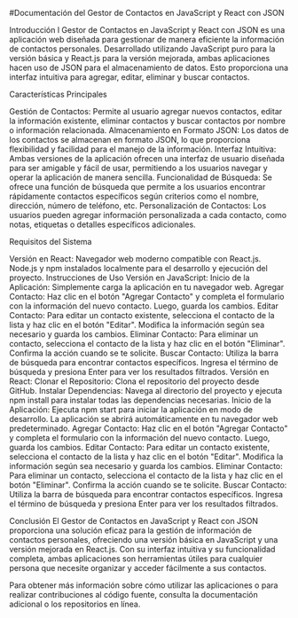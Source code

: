 #Documentación del Gestor de Contactos en JavaScript y React con JSON

Introducción
l Gestor de Contactos en JavaScript y React con JSON es una aplicación web diseñada para gestionar de manera eficiente la información de contactos personales. Desarrollado utilizando JavaScript puro para la versión básica y React.js para la versión mejorada, ambas aplicaciones hacen uso de JSON para el almacenamiento de datos. Esto proporciona una interfaz intuitiva para agregar, editar, eliminar y buscar contactos.


Características Principales

Gestión de Contactos: Permite al usuario agregar nuevos contactos, editar la información existente, eliminar contactos y buscar contactos por nombre o información relacionada.
Almacenamiento en Formato JSON: Los datos de los contactos se almacenan en formato JSON, lo que proporciona flexibilidad y facilidad para el manejo de la información.
Interfaz Intuitiva: Ambas versiones de la aplicación ofrecen una interfaz de usuario diseñada para ser amigable y fácil de usar, permitiendo a los usuarios navegar y operar la aplicación de manera sencilla.
Funcionalidad de Búsqueda: Se ofrece una función de búsqueda que permite a los usuarios encontrar rápidamente contactos específicos según criterios como el nombre, dirección, número de teléfono, etc.
Personalización de Contactos: Los usuarios pueden agregar información personalizada a cada contacto, como notas, etiquetas o detalles específicos adicionales.


Requisitos del Sistema


Versión en React:
Navegador web moderno compatible con React.js.
Node.js y npm instalados localmente para el desarrollo y ejecución del proyecto.
Instrucciones de Uso
Versión en JavaScript:
Inicio de la Aplicación: Simplemente carga la aplicación en tu navegador web.
Agregar Contacto: Haz clic en el botón "Agregar Contacto" y completa el formulario con la información del nuevo contacto. Luego, guarda los cambios.
Editar Contacto: Para editar un contacto existente, selecciona el contacto de la lista y haz clic en el botón "Editar". Modifica la información según sea necesario y guarda los cambios.
Eliminar Contacto: Para eliminar un contacto, selecciona el contacto de la lista y haz clic en el botón "Eliminar". Confirma la acción cuando se te solicite.
Buscar Contacto: Utiliza la barra de búsqueda para encontrar contactos específicos. Ingresa el término de búsqueda y presiona Enter para ver los resultados filtrados.
Versión en React:
Clonar el Repositorio: Clona el repositorio del proyecto desde GitHub.
Instalar Dependencias: Navega al directorio del proyecto y ejecuta npm install para instalar todas las dependencias necesarias.
Inicio de la Aplicación: Ejecuta npm start para iniciar la aplicación en modo de desarrollo. La aplicación se abrirá automáticamente en tu navegador web predeterminado.
Agregar Contacto: Haz clic en el botón "Agregar Contacto" y completa el formulario con la información del nuevo contacto. Luego, guarda los cambios.
Editar Contacto: Para editar un contacto existente, selecciona el contacto de la lista y haz clic en el botón "Editar". Modifica la información según sea necesario y guarda los cambios.
Eliminar Contacto: Para eliminar un contacto, selecciona el contacto de la lista y haz clic en el botón "Eliminar". Confirma la acción cuando se te solicite.
Buscar Contacto: Utiliza la barra de búsqueda para encontrar contactos específicos. Ingresa el término de búsqueda y presiona Enter para ver los resultados filtrados.

Conclusión
El Gestor de Contactos en JavaScript y React con JSON proporciona una solución eficaz para la gestión de información de contactos personales, ofreciendo una versión básica en JavaScript y una versión mejorada en React.js. Con su interfaz intuitiva y su funcionalidad completa, ambas aplicaciones son herramientas útiles para cualquier persona que necesite organizar y acceder fácilmente a sus contactos.

Para obtener más información sobre cómo utilizar las aplicaciones o para realizar contribuciones al código fuente, consulta la documentación adicional o los repositorios en línea.
